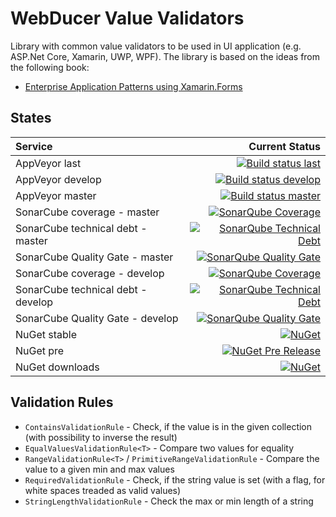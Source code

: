 # WebDucer Value Validators

Library with common value validators to be used in UI application (e.g. ASP.Net Core, Xamarin, UWP, WPF). The library is based on the ideas from the following book:

- [Enterprise Application Patterns using Xamarin.Forms](https://docs.microsoft.com/en-us/xamarin/xamarin-forms/enterprise-application-patterns/)

## States

| Service | Current Status |
| :------ | -------------: |
| AppVeyor last | [![Build status last](https://ci.appveyor.com/api/projects/status/of68gs43ggd5gyfs?svg=true)](https://ci.appveyor.com/project/WebDucer/wd-valuevalidators) |
| AppVeyor develop | [![Build status develop](https://ci.appveyor.com/api/projects/status/of68gs43ggd5gyfs/branch/develop?svg=true)](https://ci.appveyor.com/project/WebDucer/wd-valuevalidators/branch/develop) |
| AppVeyor master | [![Build status master](https://ci.appveyor.com/api/projects/status/of68gs43ggd5gyfs/branch/master?svg=true)](https://ci.appveyor.com/project/WebDucer/wd-valuevalidators/branch/master) |
| SonarCube coverage - master | [![SonarQube Coverage](https://sonarcloud.io/api/project_badges/measure?project=WD.ValueValidators&metric=coverage)](https://sonarcloud.io/dashboard?id=WD.ValueValidators) |
| SonarCube technical debt - master | [![SonarQube Technical Debt](https://sonarcloud.io/api/project_badges/measure?project=WD.ValueValidators&metric=sqale_index)](https://sonarcloud.io/dashboard?id=WD.ValueValidators) |
| SonarCube Quality Gate - master | [![SonarQube Quality Gate](https://sonarcloud.io/api/project_badges/measure?project=WD.ValueValidators&metric=alert_status)](https://sonarcloud.io/dashboard?id=WD.ValueValidators) |
| SonarCube coverage - develop | [![SonarQube Coverage](https://sonarcloud.io/api/project_badges/measure?branch=develop&project=WD.ValueValidators&metric=coverage)](https://sonarcloud.io/dashboard?branch=develop&id=WD.ValueValidators) |
| SonarCube technical debt - develop | [![SonarQube Technical Debt](https://sonarcloud.io/api/project_badges/measure?branch=develop&project=WD.ValueValidators&metric=sqale_index)](https://sonarcloud.io/dashboard?branch=develop&id=WD.ValueValidators) |
| SonarCube Quality Gate - develop | [![SonarQube Quality Gate](https://sonarcloud.io/api/project_badges/measure?branch=develop&project=WD.ValueValidators&metric=alert_status)](https://sonarcloud.io/dashboard?branch=develop&id=WD.ValueValidators) |
| NuGet stable | [![NuGet](https://img.shields.io/nuget/v/WD.ValueValidators.svg)](https://www.nuget.org/packages/WD.ValueValidators) |
| NuGet pre | [![NuGet Pre Release](https://img.shields.io/nuget/vpre/WD.ValueValidators.svg)](https://www.nuget.org/packages/WD.ValueValidators) |
| NuGet downloads | [![NuGet](https://img.shields.io/nuget/dt/WD.ValueValidators.svg)](https://www.nuget.org/packages/WD.ValueValidators) |

## Validation Rules

- `ContainsValidationRule` - Check, if the value is in the given collection (with possibility to inverse the result)
- `EqualValuesValidationRule<T>` - Compare two values for equality
- `RangeValidationRule<T>` / `PrimitiveRangeValidationRule` - Compare the value to a given min and max values
- `RequiredValidationRule` - Check, if the string value is set (with a flag, for white spaces treaded as valid values)
- `StringLengthValidationRule` - Check the max or min length of a string